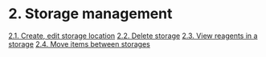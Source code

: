# 2. Storage management
[2.1. Create, edit storage location](2.1.%20Create,%20edit%20storage%20location.md)
[2.2. Delete storage](2.2.%20Delete%20storage.md)
[2.3. View reagents in a storage](2.3.%20View%20reagents%20in%20a%20storage.md)
[2.4. Move items between storages](2.4.%20Move%20items%20between%20storages.md)



